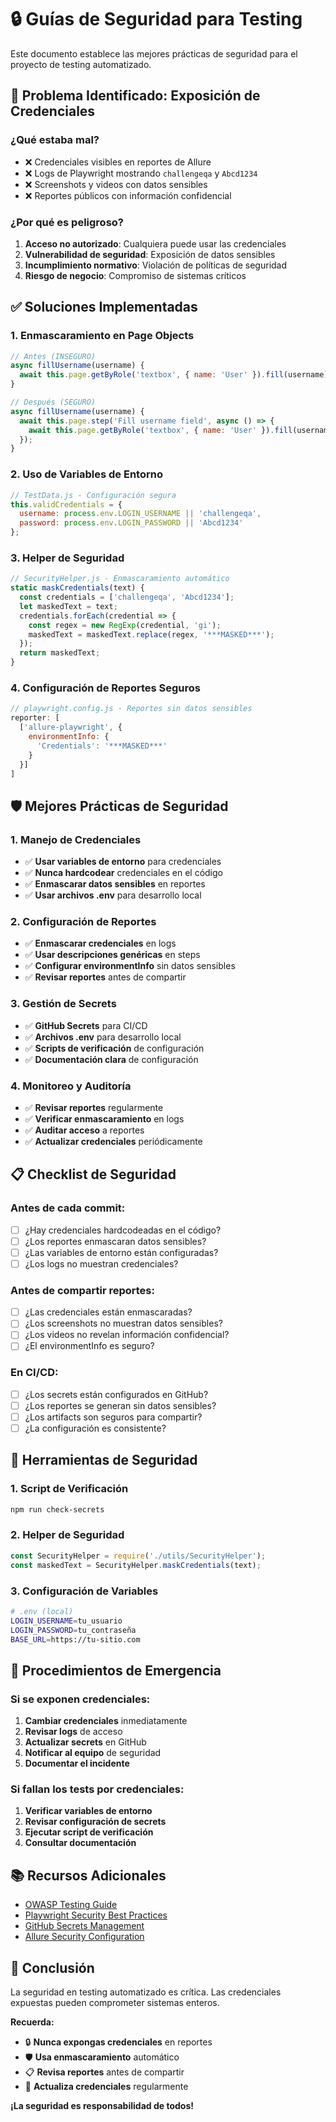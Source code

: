 # 🔒 Guías de Seguridad para Testing

Este documento establece las mejores prácticas de seguridad para el proyecto de testing automatizado.

## 🚨 **Problema Identificado: Exposición de Credenciales**

### **¿Qué estaba mal?**
- ❌ Credenciales visibles en reportes de Allure
- ❌ Logs de Playwright mostrando `challengeqa` y `Abcd1234`
- ❌ Screenshots y videos con datos sensibles
- ❌ Reportes públicos con información confidencial

### **¿Por qué es peligroso?**
1. **Acceso no autorizado**: Cualquiera puede usar las credenciales
2. **Vulnerabilidad de seguridad**: Exposición de datos sensibles
3. **Incumplimiento normativo**: Violación de políticas de seguridad
4. **Riesgo de negocio**: Compromiso de sistemas críticos

## ✅ **Soluciones Implementadas**

### **1. Enmascaramiento en Page Objects**
```javascript
// Antes (INSEGURO)
async fillUsername(username) {
  await this.page.getByRole('textbox', { name: 'User' }).fill(username);
}

// Después (SEGURO)
async fillUsername(username) {
  await this.page.step('Fill username field', async () => {
    await this.page.getByRole('textbox', { name: 'User' }).fill(username);
  });
}
```

### **2. Uso de Variables de Entorno**
```javascript
// TestData.js - Configuración segura
this.validCredentials = {
  username: process.env.LOGIN_USERNAME || 'challengeqa',
  password: process.env.LOGIN_PASSWORD || 'Abcd1234'
};
```

### **3. Helper de Seguridad**
```javascript
// SecurityHelper.js - Enmascaramiento automático
static maskCredentials(text) {
  const credentials = ['challengeqa', 'Abcd1234'];
  let maskedText = text;
  credentials.forEach(credential => {
    const regex = new RegExp(credential, 'gi');
    maskedText = maskedText.replace(regex, '***MASKED***');
  });
  return maskedText;
}
```

### **4. Configuración de Reportes Seguros**
```javascript
// playwright.config.js - Reportes sin datos sensibles
reporter: [
  ['allure-playwright', { 
    environmentInfo: {
      'Credentials': '***MASKED***'
    }
  }]
]
```

## 🛡️ **Mejores Prácticas de Seguridad**

### **1. Manejo de Credenciales**
- ✅ **Usar variables de entorno** para credenciales
- ✅ **Nunca hardcodear** credenciales en el código
- ✅ **Enmascarar datos sensibles** en reportes
- ✅ **Usar archivos .env** para desarrollo local

### **2. Configuración de Reportes**
- ✅ **Enmascarar credenciales** en logs
- ✅ **Usar descripciones genéricas** en steps
- ✅ **Configurar environmentInfo** sin datos sensibles
- ✅ **Revisar reportes** antes de compartir

### **3. Gestión de Secrets**
- ✅ **GitHub Secrets** para CI/CD
- ✅ **Archivos .env** para desarrollo local
- ✅ **Scripts de verificación** de configuración
- ✅ **Documentación clara** de configuración

### **4. Monitoreo y Auditoría**
- ✅ **Revisar reportes** regularmente
- ✅ **Verificar enmascaramiento** en logs
- ✅ **Auditar acceso** a reportes
- ✅ **Actualizar credenciales** periódicamente

## 📋 **Checklist de Seguridad**

### **Antes de cada commit:**
- [ ] ¿Hay credenciales hardcodeadas en el código?
- [ ] ¿Los reportes enmascaran datos sensibles?
- [ ] ¿Las variables de entorno están configuradas?
- [ ] ¿Los logs no muestran credenciales?

### **Antes de compartir reportes:**
- [ ] ¿Las credenciales están enmascaradas?
- [ ] ¿Los screenshots no muestran datos sensibles?
- [ ] ¿Los videos no revelan información confidencial?
- [ ] ¿El environmentInfo es seguro?

### **En CI/CD:**
- [ ] ¿Los secrets están configurados en GitHub?
- [ ] ¿Los reportes se generan sin datos sensibles?
- [ ] ¿Los artifacts son seguros para compartir?
- [ ] ¿La configuración es consistente?

## 🔧 **Herramientas de Seguridad**

### **1. Script de Verificación**
```bash
npm run check-secrets
```

### **2. Helper de Seguridad**
```javascript
const SecurityHelper = require('./utils/SecurityHelper');
const maskedText = SecurityHelper.maskCredentials(text);
```

### **3. Configuración de Variables**
```bash
# .env (local)
LOGIN_USERNAME=tu_usuario
LOGIN_PASSWORD=tu_contraseña
BASE_URL=https://tu-sitio.com
```

## 🚨 **Procedimientos de Emergencia**

### **Si se exponen credenciales:**
1. **Cambiar credenciales** inmediatamente
2. **Revisar logs** de acceso
3. **Actualizar secrets** en GitHub
4. **Notificar al equipo** de seguridad
5. **Documentar el incidente**

### **Si fallan los tests por credenciales:**
1. **Verificar variables de entorno**
2. **Revisar configuración de secrets**
3. **Ejecutar script de verificación**
4. **Consultar documentación**

## 📚 **Recursos Adicionales**

- [OWASP Testing Guide](https://owasp.org/www-project-web-security-testing-guide/)
- [Playwright Security Best Practices](https://playwright.dev/docs/security)
- [GitHub Secrets Management](https://docs.github.com/en/actions/security-guides/encrypted-secrets)
- [Allure Security Configuration](https://docs.qameta.io/allure/#_security)

## 🎯 **Conclusión**

La seguridad en testing automatizado es crítica. Las credenciales expuestas pueden comprometer sistemas enteros. 

**Recuerda:**
- 🔒 **Nunca expongas credenciales** en reportes
- 🛡️ **Usa enmascaramiento** automático
- 📋 **Revisa reportes** antes de compartir
- 🔄 **Actualiza credenciales** regularmente

**¡La seguridad es responsabilidad de todos!**
